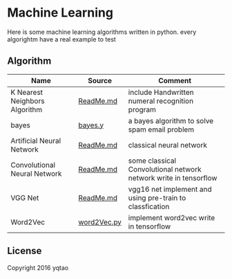 # Machine Learning 
Here is some machine learning algorithms written in python.
every algorightm have a real example to test


## Algorithm

| Name | Source |Comment |
| ---- | -------|------- |
|K Nearest Neighbors Algorithm |[ReadMe.md](./kNN/ReadMe.md) | include Handwritten numeral recognition program |
|bayes|[bayes.y](./bayes/bayes.py)|a bayes algorithm to solve spam email problem|
|Artificial Neural Network|[ReadMe.md](./ANN/ReadMe.md)|classical neural network|
|Convolutional Neural Network|[ReadMe.md](./CNN/ReadMe.md)|some classical Convolutional network network write in tensorflow |
|VGG Net|[ReadMe.md](./VGGNet/ReadMe.md)|vgg16 net implement and using pre-train to classfication|
|Word2Vec|[word2Vec.py](./word2Vec/word2Vec.py)|implement word2vec write in tensorflow |

## License

Copyright 2016 yqtao
